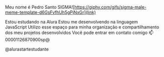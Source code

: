 Meu nome é Pedro Santo SIGMA![https://giphy.com/gifs/sigma-male-meme-template-d6GsFvfhUh5gPjNxGr](link)


Estou estudando na Alura
Estou me desenvolvendo na linguagem JavaScript
Utilizo esse espaço para minha organização e compartilhamento dos meu projetos desenvolvidos
Você pode entrar em contato comigo 📫
00001126870900sp@

@alurastartestudante
